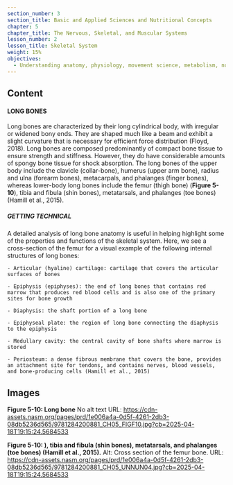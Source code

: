 ```yaml
---
section_number: 3
section_title: Basic and Applied Sciences and Nutritional Concepts
chapter: 5
chapter_title: The Nervous, Skeletal, and Muscular Systems
lesson_number: 2
lesson_title: Skeletal System
weight: 15%
objectives:
  - Understanding anatomy, physiology, movement science, metabolism, nutrition, and supplementation.
---
```


## Content
#### LONG BONES

Long bones are characterized by their long cylindrical body, with irregular or widened bony ends. They are shaped much like a beam and exhibit a slight curvature that is necessary for efficient force distribution (Floyd, 2018). Long bones are composed predominantly of compact bone tissue to ensure strength and stiffness. However, they do have considerable amounts of spongy bone tissue for shock absorption. The long bones of the upper body include the clavicle (collar-bone), humerus (upper arm bone), radius and ulna (forearm bones), metacarpals, and phalanges (finger bones), whereas lower-body long bones include the femur (thigh bone) (**Figure 5-10**), tibia and fibula (shin bones), metatarsals, and phalanges (toe bones) (Hamill et al., 2015).

##### GETTING TECHNICAL

A detailed analysis of long bone anatomy is useful in helping highlight some of the properties and functions of the skeletal system. Here, we see a cross-section of the femur for a visual example of the following internal structures of long bones:

	- Articular (hyaline) cartilage: cartilage that covers the articular surfaces of bones

	- Epiphysis (epiphyses): the end of long bones that contains red marrow that produces red blood cells and is also one of the primary sites for bone growth

	- Diaphysis: the shaft portion of a long bone

	- Epiphyseal plate: the region of long bone connecting the diaphysis to the epiphysis

	- Medullary cavity: the central cavity of bone shafts where marrow is stored

	- Periosteum: a dense fibrous membrane that covers the bone, provides an attachment site for tendons, and contains nerves, blood vessels, and bone-producing cells (Hamill et al., 2015)

## Images

**Figure 5-10: Long bone**
No alt text
URL: https://cdn-assets.nasm.org/pages/prd/1e006a4a-0d5f-4261-2db3-08db5236d565/9781284200881_CH05_FIGF10.jpg?cb=2025-04-18T19:15:24.5684533

**Figure 5-10: ), tibia and fibula (shin bones), metatarsals, and phalanges (toe bones) (Hamill et al., 2015).**
Alt: Cross section of the femur bone.
URL: https://cdn-assets.nasm.org/pages/prd/1e006a4a-0d5f-4261-2db3-08db5236d565/9781284200881_CH05_UNNUN04.jpg?cb=2025-04-18T19:15:24.5684533